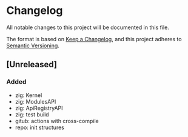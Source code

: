# Changelog

All notable changes to this project will be documented in this file.

The format is based on [Keep a Changelog](https://keepachangelog.com/en/1.0.0/),
and this project adheres to [Semantic Versioning](https://semver.org/spec/v2.0.0.html).

## [Unreleased]

### Added
- zig: Kernel
- zig: ModulesAPI
- zig: ApiRegistryAPI
- zig: test build
- gitub: actions with cross-compile
- repo: init structures
